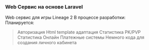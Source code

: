 ### Web Сервис на основе Laravel

Web сервис для игры Lineage 2 В процессе разработки:\
Планируется: 
>Авторизация 
>Html template адаптация 
>Статистика PK/PVP 
>Статистика Онлайн 
>Платежные системы 
>Немного кода для создания личного кабинета
